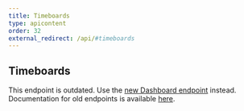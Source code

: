 ```yaml
---
title: Timeboards
type: apicontent
order: 32
external_redirect: /api/#timeboards
---
```

## Timeboards

<div class="alert alert-danger">
    This endpoint is outdated. Use the <a href="https://docs.datadoghq.com/api/#dashboards">new Dashboard endpoint</a> instead. Documentation for old endpoints is available <a href="https://docs.datadoghq.com/graphing/faq/timeboard-api-doc"> here</a>.
</div>

